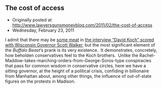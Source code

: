 ## The cost of access

 * Originally posted at http://www.lawyersgunsmoneyblog.com/2011/02/the-cost-of-access
 * Wednesday, February 23, 2011

I admit that there may be [some meat](http://digbysblog.blogspot.com/2011/02/walker-has-koch-and-aspirin-for.html) in [the interview “David Koch” scored with Wisconsin Governor Scott Walker](http://www.buffalobeast.com/?p=5045), but the most significant element of the _Buffalo Beast_‘s prank is its very existence.  It demonstrates, concretely, how beholden conservatives feel to the Koch brothers.  Unlike the Rachel-Maddow-takes-marching-orders-from-George-Soros-type conspiracies that pass for common wisdom in conservative circles, here we have a sitting governor, at the height of a political crisis, confiding in billionaire from Manhattan about, among other things, the influence of out-of-state figures on the protests in Madison.